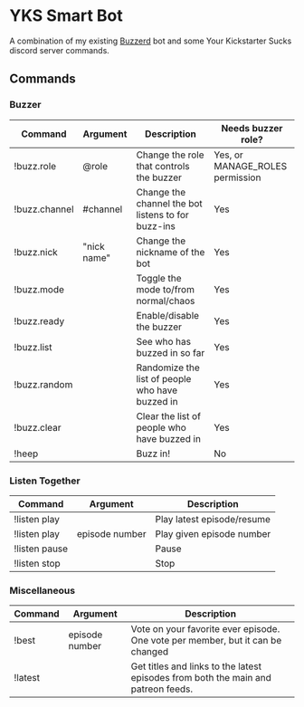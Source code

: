 # YKS Smart Bot

A combination of my existing [Buzzerd](https://github.com/jacknight/buzzer) bot and some Your Kickstarter Sucks discord server commands.

## Commands
### Buzzer
| Command       | Argument    | Description                                        | Needs buzzer role?              |
|---------------|-------------|----------------------------------------------------|---------------------------------|
| !buzz.role    | @role       | Change the role that controls the buzzer           | Yes, or MANAGE_ROLES permission |
| !buzz.channel | #channel    | Change the channel the bot listens to for buzz-ins | Yes                             |
| !buzz.nick    | "nick name" | Change the nickname of the bot                     | Yes                             |
| !buzz.mode    |             | Toggle the mode to/from normal/chaos               | Yes                             |
| !buzz.ready   |             | Enable/disable the buzzer                          | Yes                             |
| !buzz.list    |             | See who has buzzed in so far                       | Yes                             |
| !buzz.random  |             | Randomize the list of people who have buzzed in    | Yes                             |
| !buzz.clear   |             | Clear the list of people who have buzzed in        | Yes                             |
| !heep         |             | Buzz in!                                           | No                              |

### Listen Together
| Command       | Argument       | Description                |
|---------------|----------------|----------------------------|
| !listen play  |                | Play latest episode/resume |
| !listen play  | episode number | Play given episode number  |
| !listen pause |                | Pause                      |
| !listen stop  |                | Stop                       |

### Miscellaneous
| Command | Argument       | Description                                                                       |
|---------|----------------|-----------------------------------------------------------------------------------|
| !best   | episode number | Vote on your favorite ever episode. One vote per member, but it can be changed    |
| !latest |                | Get titles and links to the latest episodes from both the main and patreon feeds. |
